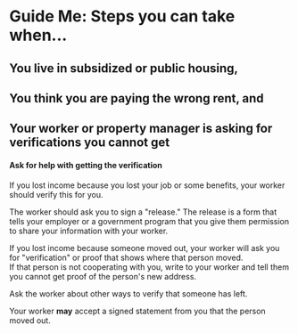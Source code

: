 Guide Me: Steps you can take when...
====================================

You live in subsidized or public housing, 
------------------------------------------

You think you are paying the wrong rent, and
---------------------------------------------

Your worker or property manager is asking for verifications you cannot get
--------------------------------------------------------------------------

#### Ask for help with getting the verification

If you lost income because you lost your job or some benefits, your
worker should verify this for you.

The worker should ask you to sign a \"release.\" The release is a form
that tells your employer or a government program that you give them
permission to share your information with your worker.

If you lost income because someone moved out, your worker will ask you
for \"verification\" or proof that shows where that person moved.\
If that person is not cooperating with you, write to your worker and
tell them you cannot get proof of the person\'s new address.

Ask the worker about other ways to verify that someone has left.

Your worker **may** accept a signed statement from you that the person
moved out.
